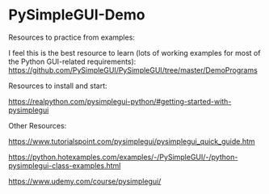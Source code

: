# PySimpleGUI-Demo

Resources to practice from examples:

I feel this is the best resource to learn (lots of working examples for most of the Python GUI-related requirements): https://github.com/PySimpleGUI/PySimpleGUI/tree/master/DemoPrograms

Resources to install and start:

https://realpython.com/pysimplegui-python/#getting-started-with-pysimplegui

 
Other Resources:

https://www.tutorialspoint.com/pysimplegui/pysimplegui_quick_guide.htm

https://python.hotexamples.com/examples/-/PySimpleGUI/-/python-pysimplegui-class-examples.html

https://www.udemy.com/course/pysimplegui/
